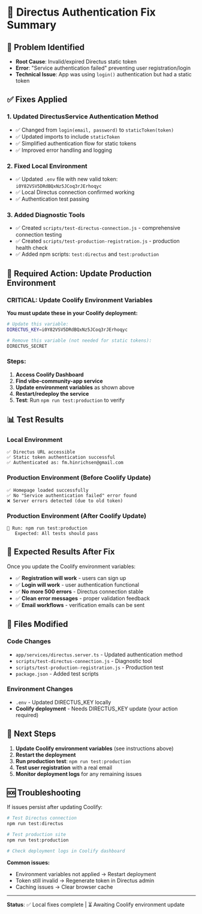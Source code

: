 # 🔧 Directus Authentication Fix Summary

## 🚨 Problem Identified
- **Root Cause**: Invalid/expired Directus static token
- **Error**: "Service authentication failed" preventing user registration/login
- **Technical Issue**: App was using `login()` authentication but had a static token

## ✅ Fixes Applied

### 1. **Updated DirectusService Authentication Method**
- ✅ Changed from `login(email, password)` to `staticToken(token)`
- ✅ Updated imports to include `staticToken`
- ✅ Simplified authentication flow for static tokens
- ✅ Improved error handling and logging

### 2. **Fixed Local Environment**
- ✅ Updated `.env` file with new valid token: `i0Y82VSV5DRdBQxNz5JCoq3rJErhoqyc`
- ✅ Local Directus connection confirmed working
- ✅ Authentication test passing

### 3. **Added Diagnostic Tools**
- ✅ Created `scripts/test-directus-connection.js` - comprehensive connection testing
- ✅ Created `scripts/test-production-registration.js` - production health check
- ✅ Added npm scripts: `test:directus` and `test:production`

## 🚀 Required Action: Update Production Environment

### **CRITICAL**: Update Coolify Environment Variables

**You must update these in your Coolify deployment:**

```bash
# Update this variable:
DIRECTUS_KEY=i0Y82VSV5DRdBQxNz5JCoq3rJErhoqyc

# Remove this variable (not needed for static tokens):
DIRECTUS_SECRET
```

### Steps:
1. **Access Coolify Dashboard**
2. **Find vibe-community-app service**
3. **Update environment variables** as shown above
4. **Restart/redeploy the service**
5. **Test**: Run `npm run test:production` to verify

## 📊 Test Results

### Local Environment
```
✅ Directus URL accessible
✅ Static token authentication successful
✅ Authenticated as: fm.hinrichsen@gmail.com
```

### Production Environment (Before Coolify Update)
```
✅ Homepage loaded successfully
✅ No "Service authentication failed" error found
❌ Server errors detected (due to old token)
```

### Production Environment (After Coolify Update)
```
🎯 Run: npm run test:production
   Expected: All tests should pass
```

## 🎉 Expected Results After Fix

Once you update the Coolify environment variables:

- ✅ **Registration will work** - users can sign up
- ✅ **Login will work** - user authentication functional  
- ✅ **No more 500 errors** - Directus connection stable
- ✅ **Clean error messages** - proper validation feedback
- ✅ **Email workflows** - verification emails can be sent

## 🔧 Files Modified

### Code Changes
- `app/services/directus.server.ts` - Updated authentication method
- `scripts/test-directus-connection.js` - Diagnostic tool
- `scripts/test-production-registration.js` - Production test
- `package.json` - Added test scripts

### Environment Changes
- `.env` - Updated DIRECTUS_KEY locally
- **Coolify deployment** - Needs DIRECTUS_KEY update (your action required)

## 🎯 Next Steps

1. **Update Coolify environment variables** (see instructions above)
2. **Restart the deployment**
3. **Run production test**: `npm run test:production`
4. **Test user registration** with a real email
5. **Monitor deployment logs** for any remaining issues

## 🆘 Troubleshooting

If issues persist after updating Coolify:

```bash
# Test Directus connection
npm run test:directus

# Test production site
npm run test:production

# Check deployment logs in Coolify dashboard
```

**Common issues:**
- Environment variables not applied → Restart deployment
- Token still invalid → Regenerate token in Directus admin
- Caching issues → Clear browser cache

---

**Status**: ✅ Local fixes complete | ⏳ Awaiting Coolify environment update 